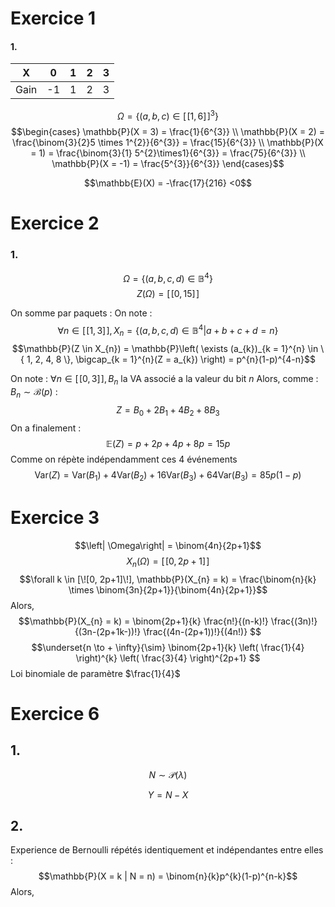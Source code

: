 # Exercice 1
#### 1.

| X    | 0   | 1   | 2   | 3   |
| ---- | --- | --- | --- | --- |
| Gain | -1  | 1   | 2   | 3   |
$$\Omega = \{ (a, b, c) \in [\![1, 6]\!]^{3} \}$$
$$\begin{cases}
\mathbb{P}(X = 3) = \frac{1}{6^{3}} \\
\mathbb{P}(X = 2) = \frac{\binom{3}{2}5 \times 1^{2}}{6^{3}}  = \frac{15}{6^{3}} \\
\mathbb{P}(X = 1) = \frac{\binom{3}{1} 5^{2}\times1}{6^{3}} = \frac{75}{6^{3}} \\
\mathbb{P}(X = -1) = \frac{5^{3}}{6^{3}}
\end{cases}$$

$$\mathbb{E}(X) = -\frac{17}{216} <0$$

# Exercice 2
### 1.
$$\Omega = \{ (a, b, c, d) \in \mathbb{B}^{4} \}$$
$$Z(\Omega) = [\![0, 15]\!]$$

On somme par paquets :
On note : 
$$\forall n \in [\![1, 3]\!], X_{n} = \{ (a, b, c, d) \in \mathbb{B}^{4} | a+b+c+d = n \}$$
$$\mathbb{P}(Z \in X_{n}) = \mathbb{P}\left( \exists (a_{k})_{k = 1}^{n} \in \{ 1, 2, 4, 8 \}, \bigcap_{k = 1}^{n}(Z = a_{k})  \right) = p^{n}(1-p)^{4-n}$$

On note : $\forall n \in [\![0, 3]\!], B_{n}$ la VA associé a la valeur du bit $n$
Alors, comme : $B_{n}\sim \mathcal{B}(p)$ :
$$Z=  B_{0} + 2B_{1} + 4B_{2} + 8B_{3}$$
On a finalement : 
$$\mathbb{E}(Z) = p+2p+4p+8p = 15p$$
Comme on répète indépendamment ces $4$ événements
$$\mathrm{Var}(Z) = \mathrm{Var}(B_{1}) + 4 \mathrm{Var}(B_{2}) + 16 \mathrm{Var}(B_{3}) + 64 \mathrm{Var}(B_{3}) = 85p(1-p)$$

# Exercice 3
$$\left| \Omega\right| = \binom{4n}{2p+1}$$
$$X_{n}(\Omega) = [\![0, 2p+1]\!]$$
$$\forall k \in [\![0, 2p+1]\!], \mathbb{P}(X_{n} = k) = \frac{\binom{n}{k} \times \binom{3n}{2p+1}}{\binom{4n}{2p+1}}$$
Alors, 
$$\mathbb{P}(X_{n} = k) =  \binom{2p+1}{k} \frac{n!}{(n-k)!} \frac{(3n)!}{(3n-(2p+1k-))!} \frac{(4n-(2p+1))!}{(4n!)} $$
$$\underset{n \to + \infty}{\sim} \binom{2p+1}{k} \left( \frac{1}{4} \right)^{k} \left( \frac{3}{4} \right)^{2p+1}  $$
Loi binomiale de paramètre $\frac{1}{4}$




# Exercice 6
## 1.
$$N \sim \mathcal{P}(\lambda)$$

$$Y = N-X$$

## 2.
Experience de Bernoulli répétés identiquement et indépendantes entre elles : 
$$\mathbb{P}(X = k | N = n) = \binom{n}{k}p^{k}(1-p)^{n-k}$$ Alors,
